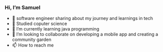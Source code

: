 ### Hi, I’m Samuel

- 👀 software engineer sharing about my journey and learnings in tech<br/>
- 🌺 Studied coputer science<br/>
- 🌱 I’m currently learning java programming <br/>
- 💞️ I’m looking to collaborate on developing a mobile app and creating a community garden<br/>
- 📫 How to reach me <br/>
>

<!---
saintsamuelle/saintsamuelle is a ✨ special ✨ repository because its `README.md` (this file) appears on your GitHub profile.
You can click the Preview link to take a look at your changes.
--->
